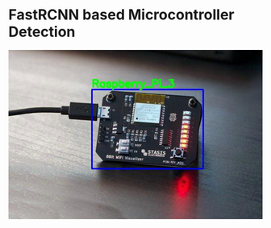 # FastRCNN based Microcontroller Detection
![](https://github.com/Shahrullo/FastRCNN_based_Microcontroller_Detection/blob/main/test_predictions/4.jpg)
